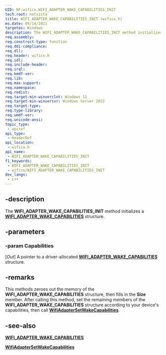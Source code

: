 ```yaml
---
UID: NF:wificx.WIFI_ADAPTER_WAKE_CAPABILITIES_INIT
tech.root: netvista
title: WIFI_ADAPTER_WAKE_CAPABILITIES_INIT (wificx.h)
ms.date: 09/14/2021
targetos: Windows
description: The WIFI_ADAPTER_WAKE_CAPABILITIES_INIT method initializes a WIFI_ADAPTER_WAKE_CAPABILITIES structure.
req.assembly: 
req.construct-type: function
req.ddi-compliance: 
req.dll: 
req.header: wificx.h
req.idl: 
req.include-header: 
req.irql: 
req.kmdf-ver: 
req.lib: 
req.max-support: 
req.namespace: 
req.redist: 
req.target-min-winverclnt: Windows 11 
req.target-min-winversvr: Windows Server 2022
req.target-type: 
req.type-library: 
req.umdf-ver: 
req.unicode-ansi: 
topic_type:
 - apiref
api_type:
 - HeaderDef
api_location:
 - wificx.h
api_name:
 - WIFI_ADAPTER_WAKE_CAPABILITIES_INIT
f1_keywords:
 - WIFI_ADAPTER_WAKE_CAPABILITIES_INIT
 - wificx/WIFI_ADAPTER_WAKE_CAPABILITIES_INIT
dev_langs:
 - c++
---
```


## -description

The **WIFI_ADAPTER_WAKE_CAPABILITIES_INIT** method initializes a [**WIFI_ADAPTER_WAKE_CAPABILITIES**](ns-wificx-wifi_adapter_wake_capabilities.md) structure.

## -parameters

### -param Capabilities

[_Out_] A pointer to a driver-allocated [**WIFI_ADAPTER_WAKE_CAPABILITIES**](ns-wificx-wifi_adapter_wake_capabilities.md) structure.

## -remarks

This methods zeroes out the memory of the  **WIFI_ADAPTER_WAKE_CAPABILITIES** structure, then fills in the **Size** member. After calling this method, set the remaining members of the  **WIFI_ADAPTER_WAKE_CAPABILITIES** structure according to your device's capabilities, then call [**WifiAdapterSetWakeCapabilities**](nf-wificx-wifiadaptersetwakecapabilities.md).

## -see-also

[**WIFI_ADAPTER_WAKE_CAPABILITIES**](ns-wificx-wifi_adapter_wake_capabilities.md)

[**WifiAdapterSetWakeCapabilities**](nf-wificx-wifiadaptersetwakecapabilities.md)